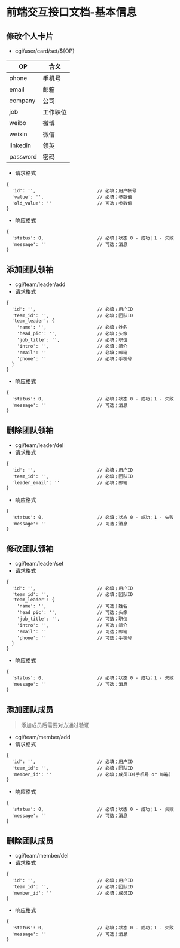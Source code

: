 #  前端交互接口文档-基本信息


## 修改个人卡片
* cgi/user/card/set/${OP}

OP | 含义
----|----
phone | 手机号
email |  邮箱
company | 公司
job | 工作职位
weibo |  微博
weixin | 微信
linkedin | 领英
password | 密码

* 请求格式
```
{
  'id': '',                       // 必填；用户帐号
  'value': '',                    // 必填；参数值
  'old_value': ''                 // 可选；参数值
}
```
* 响应格式
```
{
  'status': 0,                    // 必填；状态 0 - 成功；1 - 失败
  'message': ''                   // 可选；消息
}
```

## 添加团队领袖
* cgi/team/leader/add
* 请求格式
```
{
  'id': '',                       // 必填；用户ID
  'team_id': '',                  // 必填；团队ID
  'team_leader': {
    'name': '',                   // 必填；姓名
    'head_pic': '',               // 必填；头像
    'job_title': '',              // 必填；职位
    'intro': '',                  // 必填；简介
    'email': ''                   // 必填；邮箱
    'phone': ''                   // 必填；手机号
  }
}
```
* 响应格式
```
{
  'status': 0,                    // 必填；状态 0 - 成功；1 - 失败
  'message': ''                   // 可选；消息
}
```

## 删除团队领袖
* cgi/team/leader/del
* 请求格式
```
{
  'id': '',                       // 必填；用户ID
  'team_id': '',                  // 必填；团队ID
  'leader_email': ''              // 必填；邮箱
}
```
* 响应格式
```
{
  'status': 0,                    // 必填；状态 0 - 成功；1 - 失败
  'message': ''                   // 可选；消息
}
```

## 修改团队领袖
* cgi/team/leader/set
* 请求格式
```
{
  'id': '',                       // 必填；用户ID
  'team_id': '',                  // 必填；团队ID
  'team_leader': {
    'name': '',                   // 可选；姓名
    'head_pic': '',               // 可选；头像
    'job_title': '',              // 可选；职位
    'intro': '',                  // 可选；简介
    'email': ''                   // 可选；邮箱
    'phone': ''                   // 可选；手机号
  }
}
```
* 响应格式
```
{
  'status': 0,                    // 必填；状态 0 - 成功；1 - 失败
  'message': ''                   // 可选；消息
}
```

## 添加团队成员
> 添加成员后需要对方通过验证

* cgi/team/member/add
* 请求格式
```
{
  'id': '',                       // 必填；用户ID
  'team_id': '',                  // 必填；团队ID
  'member_id': ''                 // 必填；成员ID(手机号 or 邮箱)
}
```
* 响应格式
```
{
  'status': 0,                    // 必填；状态 0 - 成功；1 - 失败
  'message': ''                   // 可选；消息
}
```

## 删除团队成员
* cgi/team/member/del
* 请求格式
```
{
  'id': '',                       // 必填；用户ID
  'team_id': '',                  // 必填；团队ID
  'member_id': ''                 // 必填；成员ID
}
```
* 响应格式
```
{
  'status': 0,                    // 必填；状态 0 - 成功；1 - 失败
  'message': ''                   // 可选；消息
}
```
